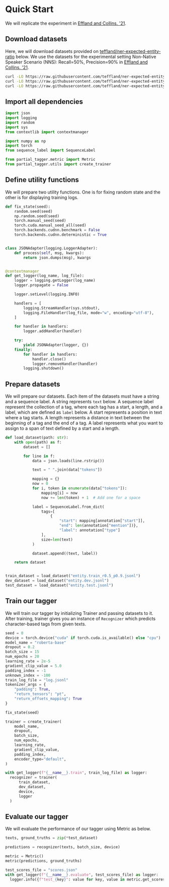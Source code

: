 # Quick Start

We will replicate the experiment in [Effland and Collins. '21](https://aclanthology.org/2021.tacl-1.78/).

## Download datasets

Here, we will download datasets provided on [teffland/ner-expected-entity-ratio](https://github.com/teffland/ner-expected-entity-ratio/tree/main) below. We use the datasets for the experimental setting Non-Native Speaker Scenario (NNS): Recall=50%, Precision=90% in [Effland and Collins. '21](https://aclanthology.org/2021.tacl-1.78/).

```bash
curl -LO https://raw.githubusercontent.com/teffland/ner-expected-entity-ratio/main/data/conll2003/eng/entity.train_r0.5_p0.9.jsonl
curl -LO https://raw.githubusercontent.com/teffland/ner-expected-entity-ratio/main/data/conll2003/eng/entity.dev.jsonl
curl -LO https://raw.githubusercontent.com/teffland/ner-expected-entity-ratio/main/data/conll2003/eng/entity.test.jsonl
```

## Import all dependencies 

```py
import json
import logging
import random
import sys
from contextlib import contextmanager

import numpy as np
import torch
from sequence_label import SequenceLabel

from partial_tagger.metric import Metric
from partial_tagger.utils import create_trainer
```

## Define utility functions

We will prepare two utility functions. One is for fixing random state and the other is for displaying training logs.


```py
def fix_state(seed):
    random.seed(seed)
    np.random.seed(seed)
    torch.manual_seed(seed)
    torch.cuda.manual_seed_all(seed)
    torch.backends.cudnn.benchmark = False
    torch.backends.cudnn.deterministic = True


class JSONAdapter(logging.LoggerAdapter):
    def process(self, msg, kwargs):
        return json.dumps(msg), kwargs


@contextmanager
def get_logger(log_name, log_file):
    logger = logging.getLogger(log_name)
    logger.propagate = False

    logger.setLevel(logging.INFO)

    handlers = [
        logging.StreamHandler(sys.stdout),
        logging.FileHandler(log_file, mode="w", encoding="utf-8"),
    ]

    for handler in handlers:
        logger.addHandler(handler)

    try:
        yield JSONAdapter(logger, {})
    finally:
        for handler in handlers:
            handler.close()
            logger.removeHandler(handler)
        logging.shutdown()
```

## Prepare datasets

We will prepare our datasets. Each item of the datasets must have a string and a sequence label. A string represents `text` below. A sequence label represent the collection of a tag, where each tag has a start, a length, and a label, which are defined as `label` below. A start represents a position in text where a tag starts. A length represents a distance in text between the beginning of a tag and the end of a tag. A label represents what you want to assign to a span of text defined by a start and a length.


```py
def load_dataset(path: str):
    with open(path) as f:
        dataset = []

        for line in f:
            data = json.loads(line.rstrip())

            text = " ".join(data["tokens"])

            mapping = {}
            now = 0
            for i, token in enumerate(data["tokens"]):
                mapping[i] = now
                now += len(token) + 1  # Add one for a space

            label = SequenceLabel.from_dict(
                tags=[
                    {
                        "start": mapping[annotation["start"]],
                        "end": len(annotation["mention"])},
                        "label": annotation["type"]
                ],
                size=len(text)
            )

            dataset.append((text, label))

    return dataset


train_dataset = load_dataset("entity.train_r0.5_p0.9.jsonl")
dev_dataset = load_dataset("entity.dev.jsonl")
test_dataset = load_dataset("entity.test.jsonl")
```

## Train our tagger

We will train our tagger by initializing Trainer and passing datasets to it. After training, trainer gives you an instance of `Recognizer` which predicts character-based tags from given texts. 


```py
seed = 0
device = torch.device("cuda" if torch.cuda.is_available() else "cpu")
model_name = "roberta-base"
dropout = 0.2
batch_size = 15
num_epochs = 20
learning_rate = 2e-5
gradient_clip_value = 5.0
padding_index = -1
unknown_index = -100
train_log_file = "log.jsonl"
tokenizer_args = {
    "padding": True,
    "return_tensors": "pt",
    "return_offsets_mapping": True
}

fix_state(seed)

trainer = create_trainer(
    model_name,
    dropout,
    batch_size,
    num_epochs,
    learning_rate,
    gradient_clip_value,
    padding_index,
    encoder_type="default",
)

with get_logger(f"{__name__}.train", train_log_file) as logger:
  recognizer = trainer(
      train_dataset,
      dev_dataset,
      device,
      logger
  )
```


## Evaluate our tagger

We will evaluate the performance of our tagger using Metric as below.

```py
texts, ground_truths = zip(*test_dataset)

predictions = recognizer(texts, batch_size, device)

metric = Metric()
metric(predictions, ground_truths)

test_scores_file = "scores.json"
with get_logger(f"{__name__}.evaluate", test_scores_file) as logger:
  logger.info({f"test_{key}": value for key, value in metric.get_scores().items()})
```
